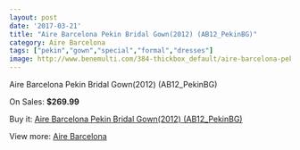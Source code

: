 ```yaml
---
layout: post
date: '2017-03-21'
title: "Aire Barcelona Pekin Bridal Gown(2012) (AB12_PekinBG)"
category: Aire Barcelona
tags: ["pekin","gown","special","formal","dresses"]
image: http://www.benemulti.com/384-thickbox_default/aire-barcelona-pekin-bridal-gown2012-ab12pekinbg.jpg
---
```

Aire Barcelona Pekin Bridal Gown(2012) (AB12_PekinBG)

On Sales: **$269.99**
<a href="https://www.benemulti.com/en/aire-barcelona/157-aire-barcelona-pekin-bridal-gown2012-ab12pekinbg.html"><amp-img layout="responsive" width="600" height="600" src="//www.benemulti.com/384-thickbox_default/aire-barcelona-pekin-bridal-gown2012-ab12pekinbg.jpg" alt="Aire Barcelona Pekin Bridal Gown(2012) (AB12_PekinBG) 0" /></a>
<a href="https://www.benemulti.com/en/aire-barcelona/157-aire-barcelona-pekin-bridal-gown2012-ab12pekinbg.html"><amp-img layout="responsive" width="600" height="600" src="//www.benemulti.com/385-thickbox_default/aire-barcelona-pekin-bridal-gown2012-ab12pekinbg.jpg" alt="Aire Barcelona Pekin Bridal Gown(2012) (AB12_PekinBG) 1" /></a>

Buy it: [Aire Barcelona Pekin Bridal Gown(2012) (AB12_PekinBG)](https://www.benemulti.com/en/aire-barcelona/157-aire-barcelona-pekin-bridal-gown2012-ab12pekinbg.html "Aire Barcelona Pekin Bridal Gown(2012) (AB12_PekinBG)")

View more: [Aire Barcelona](https://www.benemulti.com/en/3-aire-barcelona "Aire Barcelona")